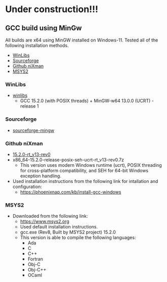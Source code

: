 # Under construction!!!
## GCC build using MinGw
All builds are x64 using MinGW installed on Windows-11. Tested all of the following installation methods.
- [WinLibs](#WinLibs)
- [Sourceforge](#Sourceforge)
- [Github niXman](#Github-niXman)
- [MSYS2](#MSYS2)

### WinLibs
- [winlibs](https://winlibs.com/)
  - GCC 15.2.0 (with POSIX threads) + MinGW-w64 13.0.0 (UCRT) - release 1 
### Sourceforge
- [sourceforge-mingw](https://sourceforge.net/projects/mingw/)
### Github niXman
- [15.2.0-rt_v13-rev0](https://github.com/niXman/mingw-builds-binaries/releases/tag/15.2.0-rt_v13-rev0)
 - x86_64-15.2.0-release-posix-seh-ucrt-rt_v13-rev0.7z
   - This version uses modern Windows runtime (ucrt), POSIX threading for cross-platform compatibility, and SEH for 64-bit Windows exception handling.
 - Used installation instructions from the following link for intallation and configuration:
   - https://phoenixnap.com/kb/install-gcc-windows
### MSYS2
- Downloaded from the following link:
  - https://www.msys2.org
  - Used default installation instructions.
  - gcc.exe (Rev8, Built by MSYS2 project) 15.2.0
  - This version is able to compile the following languages:
    - Ada
	- C
	- C++
	- Fortran
	- Obj-C
	- Obj-C++
	- OCaml 


